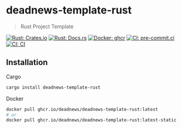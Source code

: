 # deadnews-template-rust

> Rust Project Template

[![Rust: Crates.io](https://img.shields.io/crates/v/deadnews-template-rust.svg?logo=rust&logoColor=white)](https://crates.io/crates/deadnews-template-rust)
[![Rust: Docs.rs](https://docs.rs/deadnews-template-rust/badge.svg?logo=rust&logoColor=white)](https://docs.rs/deadnews-template-rust)
[![Docker: ghcr](https://img.shields.io/badge/docker-gray.svg?logo=docker&logoColor=white)](https://github.com/deadnews/deadnews-template-rust/pkgs/container/deadnews-template-rust)
[![CI: pre-commit.ci](https://results.pre-commit.ci/badge/github/DeadNews/deadnews-template-rust/main.svg)](https://results.pre-commit.ci/latest/github/DeadNews/deadnews-template-rust/main)
[![CI: CI](https://img.shields.io/github/actions/workflow/status/deadnews/deadnews-template-rust/ci.yml?branch=main&logo=github&logoColor=white&label=ci)](https://github.com/deadnews/deadnews-template-rust/actions/workflows/ci.yml)

## Installation

Cargo

```sh
cargo install deadnews-template-rust
```

Docker

```sh
docker pull ghcr.io/deadnews/deadnews-template-rust:latest
# or
docker pull ghcr.io/deadnews/deadnews-template-rust:latest-static
```
